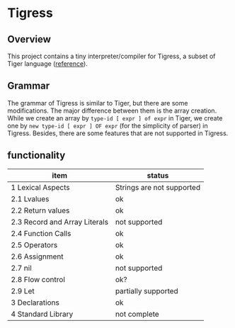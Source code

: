 # Tigress
## Overview
This project contains a tiny interpreter/compiler for Tigress, a subset of Tiger language ([reference](http://www.cs.columbia.edu/~sedwards/classes/2002/w4115/tiger.pdf)).

## Grammar
The grammar of Tigress is similar to Tiger, but there are some modifications. The major difference between them is the array creation. While we create an array by `type-id [ expr ] of expr` in Tiger, we create one by `new type-id [ expr ] OF expr` (for the simplicity of parser) in Tigress. Besides, there are some features that are not supported in Tigress.

## functionality
|item|status|
|---|---|
| 1 Lexical Aspects | Strings are not supported |
| 2.1 Lvalues | ok |
| 2.2 Return values | ok |
| 2.3 Record and Array Literals | not supported |
| 2.4 Function Calls | ok |
| 2.5 Operators | ok |
| 2.6 Assignment | ok |
| 2.7 nil | not supported |
| 2.8 Flow control | ok? |
| 2.9 Let | partially supported |
| 3 Declarations| ok |
| 4 Standard Library | not complete |

